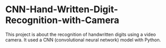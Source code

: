 # CNN-Hand-Written-Digit-Recognition-with-Camera
This project is about the recognition of handwritten digits using a video camera. It used a CNN (convolutional neural network) model with Python.
